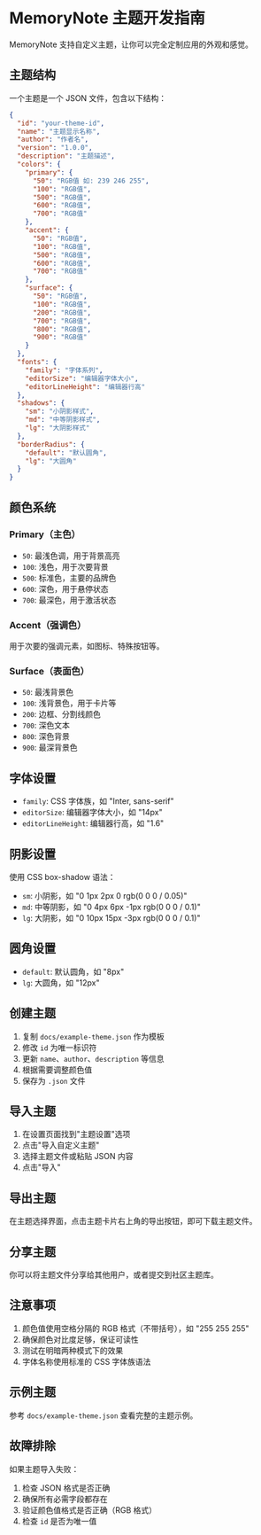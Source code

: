 # MemoryNote 主题开发指南

MemoryNote 支持自定义主题，让你可以完全定制应用的外观和感觉。

## 主题结构

一个主题是一个 JSON 文件，包含以下结构：

```json
{
  "id": "your-theme-id",
  "name": "主题显示名称",
  "author": "作者名",
  "version": "1.0.0",
  "description": "主题描述",
  "colors": {
    "primary": {
      "50": "RGB值 如: 239 246 255",
      "100": "RGB值",
      "500": "RGB值",
      "600": "RGB值", 
      "700": "RGB值"
    },
    "accent": {
      "50": "RGB值",
      "100": "RGB值",
      "500": "RGB值",
      "600": "RGB值",
      "700": "RGB值"
    },
    "surface": {
      "50": "RGB值",
      "100": "RGB值",
      "200": "RGB值",
      "700": "RGB值",
      "800": "RGB值",
      "900": "RGB值"
    }
  },
  "fonts": {
    "family": "字体系列",
    "editorSize": "编辑器字体大小",
    "editorLineHeight": "编辑器行高"
  },
  "shadows": {
    "sm": "小阴影样式",
    "md": "中等阴影样式", 
    "lg": "大阴影样式"
  },
  "borderRadius": {
    "default": "默认圆角",
    "lg": "大圆角"
  }
}
```

## 颜色系统

### Primary（主色）
- `50`: 最浅色调，用于背景高亮
- `100`: 浅色，用于次要背景
- `500`: 标准色，主要的品牌色
- `600`: 深色，用于悬停状态
- `700`: 最深色，用于激活状态

### Accent（强调色）
用于次要的强调元素，如图标、特殊按钮等。

### Surface（表面色）
- `50`: 最浅背景色
- `100`: 浅背景色，用于卡片等
- `200`: 边框、分割线颜色
- `700`: 深色文本
- `800`: 深色背景
- `900`: 最深背景色

## 字体设置

- `family`: CSS 字体族，如 "Inter, sans-serif"
- `editorSize`: 编辑器字体大小，如 "14px"
- `editorLineHeight`: 编辑器行高，如 "1.6"

## 阴影设置

使用 CSS box-shadow 语法：
- `sm`: 小阴影，如 "0 1px 2px 0 rgb(0 0 0 / 0.05)"
- `md`: 中等阴影，如 "0 4px 6px -1px rgb(0 0 0 / 0.1)"
- `lg`: 大阴影，如 "0 10px 15px -3px rgb(0 0 0 / 0.1)"

## 圆角设置

- `default`: 默认圆角，如 "8px"
- `lg`: 大圆角，如 "12px"

## 创建主题

1. 复制 `docs/example-theme.json` 作为模板
2. 修改 `id` 为唯一标识符
3. 更新 `name`、`author`、`description` 等信息
4. 根据需要调整颜色值
5. 保存为 `.json` 文件

## 导入主题

1. 在设置页面找到"主题设置"选项
2. 点击"导入自定义主题"
3. 选择主题文件或粘贴 JSON 内容
4. 点击"导入"

## 导出主题

在主题选择界面，点击主题卡片右上角的导出按钮，即可下载主题文件。

## 分享主题

你可以将主题文件分享给其他用户，或者提交到社区主题库。

## 注意事项

1. 颜色值使用空格分隔的 RGB 格式（不带括号），如 "255 255 255"
2. 确保颜色对比度足够，保证可读性
3. 测试在明暗两种模式下的效果
4. 字体名称使用标准的 CSS 字体族语法

## 示例主题

参考 `docs/example-theme.json` 查看完整的主题示例。

## 故障排除

如果主题导入失败：
1. 检查 JSON 格式是否正确
2. 确保所有必需字段都存在
3. 验证颜色值格式是否正确（RGB 格式）
4. 检查 `id` 是否为唯一值

